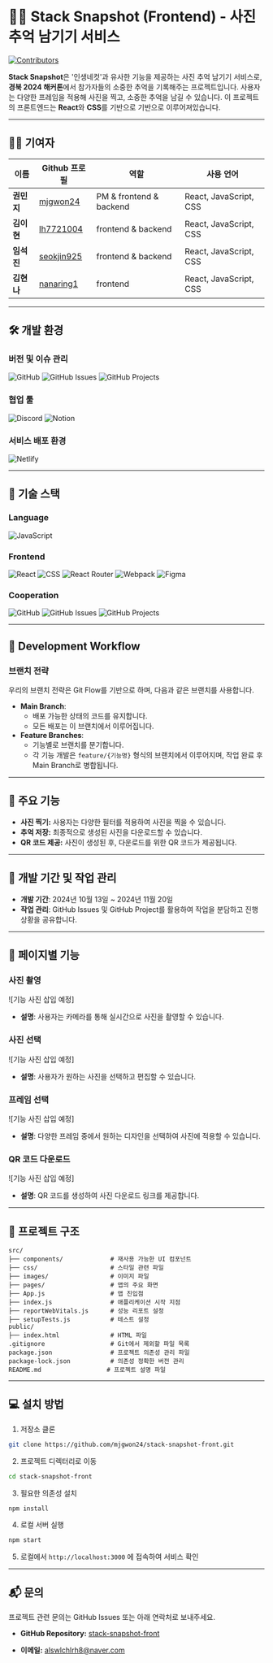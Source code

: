 
# 🧑‍💻 Stack Snapshot (Frontend) - 사진 추억 남기기 서비스

[![Contributors](https://img.shields.io/badge/contributors-4-brightgreen)](#-기여자-contributors)  

**Stack Snapshot**은 '인생네컷'과 유사한 기능을 제공하는 사진 추억 남기기 서비스로, **경북 2024 해커톤**에서 참가자들의 소중한 추억을 기록해주는 프로젝트입니다. 사용자는 다양한 프레임을 적용해 사진을 찍고, 소중한 추억을 남길 수 있습니다. 이 프로젝트의 프론트엔드는 **React**와 **CSS**를 기반으로 기반으로 이루어져있습니다.

---

## 🧑‍💻 기여자

| 이름         | Github 프로필            | 역할                              | 사용 언어 |
|--------------|--------------------------|-----------------------------------|-------------|
| **권민지** | [mjgwon24](https://github.com/mjgwon24) | PM & frontend & backend           | React, JavaScript, CSS |
| **김이현** | [lh7721004](https://github.com/lh7721004) | frontend & backend        | React, JavaScript, CSS |
| **임석진** | [seokjin925](https://github.com/seokjin925) | frontend & backend                 | React, JavaScript, CSS |
| **김현나** | [nanaring1](https://github.com/nanaring1) | frontend                 | React, JavaScript, CSS |

---

## 🛠️ 개발 환경

### 버전 및 이슈 관리
  ![GitHub](https://img.shields.io/badge/GitHub-181717?style=flat&logo=github&logoColor=white)  ![GitHub Issues](https://img.shields.io/badge/Issues-FE5000?style=flat&logo=github&logoColor=white)  ![GitHub Projects](https://img.shields.io/badge/Projects-0366D6?style=flat&logo=github&logoColor=white)

### 협업 툴
  ![Discord](https://img.shields.io/badge/Discord-5865F2?style=flat&logo=discord&logoColor=white)   ![Notion](https://img.shields.io/badge/Notion-000000?style=flat&logo=notion&logoColor=white)

### 서비스 배포 환경
  ![Netlify](https://img.shields.io/badge/Netlify-00C7B7?style=flat&logo=netlify&logoColor=white)
  
---

## 🔧 기술 스택

### Language  
![JavaScript](https://img.shields.io/badge/JavaScript-F7DF1E?style=flat&logo=javascript&logoColor=black)

### Frontend  
![React](https://img.shields.io/badge/React-61DAFB?style=flat&logo=react&logoColor=black)  ![CSS](https://img.shields.io/badge/CSS-1572B6?style=flat&logo=css3&logoColor=white)  ![React Router](https://img.shields.io/badge/React%20Router-CA4245?style=flat&logo=react-router&logoColor=white)  ![Webpack](https://img.shields.io/badge/Webpack-8DD6F9?style=flat&logo=webpack&logoColor=black)  ![Figma](https://img.shields.io/badge/Figma-F24E1E?style=flat&logo=figma&logoColor=white)

### Cooperation  
![GitHub](https://img.shields.io/badge/GitHub-181717?style=flat&logo=github&logoColor=white)  ![GitHub Issues](https://img.shields.io/badge/Issues-FE5000?style=flat&logo=github&logoColor=white)  ![GitHub Projects](https://img.shields.io/badge/Projects-0366D6?style=flat&logo=github&logoColor=white)

---

## 🔄 Development Workflow

### 브랜치 전략

우리의 브랜치 전략은 Git Flow를 기반으로 하며, 다음과 같은 브랜치를 사용합니다.

- **Main Branch**:  
    - 배포 가능한 상태의 코드를 유지합니다.  
    - 모든 배포는 이 브랜치에서 이루어집니다.
- **Feature Branches**:  
    - 기능별로 브랜치를 분기합니다.  
    - 각 기능 개발은 `feature/{기능명}` 형식의 브랜치에서 이루어지며, 작업 완료 후 Main Branch로 병합됩니다.

---

## 🔧 주요 기능

- **사진 찍기:** 사용자는 다양한 필터를 적용하여 사진을 찍을 수 있습니다.
- **추억 저장:** 최종적으로 생성된 사진을 다운로드할 수 있습니다.
- **QR 코드 제공:** 사진이 생성된 후, 다운로드를 위한 QR 코드가 제공됩니다.

---

## 📅 개발 기간 및 작업 관리

- **개발 기간**: 2024년 10월 13일 ~ 2024년 11월 20일  
- **작업 관리**: GitHub Issues 및 GitHub Project를 활용하여 작업을 분담하고 진행 상황을 공유합니다.
  
---

## 📑 페이지별 기능

### 사진 촬영
![기능 사진 삽입 예정]

- **설명**: 사용자는 카메라를 통해 실시간으로 사진을 촬영할 수 있습니다.

### 사진 선택
![기능 사진 삽입 예정]

- **설명**: 사용자가 원하는 사진을 선택하고 편집할 수 있습니다.

### 프레임 선택
![기능 사진 삽입 예정]

- **설명**: 다양한 프레임 중에서 원하는 디자인을 선택하여 사진에 적용할 수 있습니다.

### QR 코드 다운로드
![기능 사진 삽입 예정]

- **설명**: QR 코드를 생성하여 사진 다운로드 링크를 제공합니다.
  
---

## 📂 프로젝트 구조

```plaintext
src/
├── components/             # 재사용 가능한 UI 컴포넌트
├── css/                    # 스타일 관련 파일
├── images/                 # 이미지 파일
├── pages/                  # 앱의 주요 화면
├── App.js                  # 앱 진입점
├── index.js                # 애플리케이션 시작 지점
├── reportWebVitals.js      # 성능 리포트 설정
├── setupTests.js           # 테스트 설정
public/
├── index.html              # HTML 파일
.gitignore                  # Git에서 제외할 파일 목록
package.json                # 프로젝트 의존성 관리 파일
package-lock.json           # 의존성 정확한 버전 관리
README.md                  # 프로젝트 설명 파일
```

---

## 💻 설치 방법

1. 저장소 클론

```bash
git clone https://github.com/mjgwon24/stack-snapshot-front.git
```

2. 프로젝트 디렉터리로 이동

```bash
cd stack-snapshot-front
```

3. 필요한 의존성 설치

```bash
npm install
```

4. 로컬 서버 실행

```bash
npm start
```

5. 로컬에서 `http://localhost:3000` 에 접속하여 서비스 확인

---

## 📬 문의

프로젝트 관련 문의는 GitHub Issues 또는 아래 연락처로 보내주세요.

- **GitHub Repository:** [stack-snapshot-front](https://github.com/mjgwon24/stack-snapshot-front.git)

- **이메일:** alswlchlrh8@naver.com
